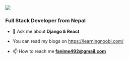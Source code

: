 ![](https://komarev.com/ghpvc/?username=learningnoobi&color=blueviolet)
<h3 align="left">Full Stack Developer from Nepal</h3>


- 💬 Ask me about **Django & React**
- You can read my blogs on https://learningnoobi.com/

- 📫 How to reach me **fanime492@gmail.com**</br>
